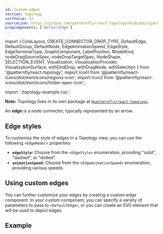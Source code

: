 ```yaml
---
id: Custom edges
section: topology
sortValue: 12
sourceLink: https://github.com/patternfly/react-topology/blob/main/packages/module/patternfly-docs/content/examples/TopologyCustomEdgesDemo.tsx
propComponents: ['DefaultEdge']
---
```


import {
  ColaLayout,
  CREATE_CONNECTOR_DROP_TYPE,
  DefaultEdge,
  DefaultGroup,
  DefaultNode,
  EdgeAnimationSpeed,
  EdgeStyle,
  EdgeTerminalType,
  GraphComponent,
  LabelPosition,
  ModelKind,
  nodeDragSourceSpec,
  nodeDropTargetSpec,
  NodeShape,
  SELECTION_EVENT,
  Visualization,
  VisualizationProvider,
  VisualizationSurface,
  withDndDrop,
  withDragNode,
  withSelection
} from '@patternfly/react-topology';
import Icon1 from '@patternfly/react-icons/dist/esm/icons/regions-icon';
import Icon2 from '@patternfly/react-icons/dist/esm/icons/folder-open-icon';

import './topology-example.css';

**Note:** Topology lives in its own package at [`@patternfly/react-topology`](https://www.npmjs.com/package/@patternfly/react-topology).

An **edge** is a node connector, typically represented by an arrow.

## Edge styles 

To customize the style of edges in a Topology view, you can use the following `<EdgeModel>` properties:
- **`edgeStyle`:** Choose from the `<EdgeStyle>` enumeration, providing "solid", "dashed", or "dotted".
- **`animationSpeed`:** Choose from the `<EdgeAnimationSpeed>` enumeration, providing various speeds.

## Using custom edges

You can further customize your edges by creating a custom edge component. In your custom component, you can specify a variety of parameters to pass to `<DefaultEdge>`, or you can create an SVG element that will be used to depict edges.

## Example

```ts file='./TopologyCustomEdgesDemo.tsx'
```
